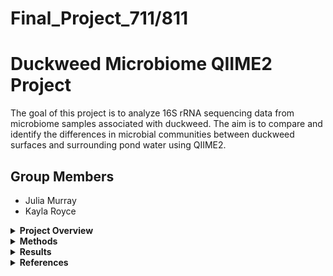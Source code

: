 # Final_Project_711/811
# Duckweed Microbiome QIIME2 Project

The goal of this project is to analyze 16S rRNA sequencing data from microbiome samples associated with duckweed. The aim is to compare and identify the differences in microbial communities between duckweed surfaces and surrounding pond water using QIIME2.

## Group Members
- Julia Murray
- Kayla Royce

<details>
  <summary><strong>Project Overview</strong></summary>
This bioinformatic pipeline utilizes data from two sampling locations, each consisting of two treatments, being duckweed surface microbiome and pond water microbiome. Five replicates were performed per treatment/location. The data consisted of 40 FASTQ files with 20 paired-end read samples, each being 250 base pairs long. The 16srRNA sequence were amplified via Illumina HiSeq 2500 format.


The pipeline was created following the QIIME2 "Gut-to-Soil Axis Tutorial", with the goal of classifiying and analyzing microbial taxonomy between sample types and the differences in microbial abundance. 

The final presentation can be found here: 
[Presentation](images/GEN711.Qiime2Presentation.pdf)


_all code used for the pipeline can be found under "final.sh" and data results can be found in their respective folders in the repo_


</details>

<details>
  <summary><strong>Methods</strong></summary>

  <details>
    <summary>Importing Data</summary>

    Files used: manifest.tsv and metadata.tsv (already demultiplexed)  
    imported via: cp from /tmp/ 

  </details>

  <details>
    <summary>Denoising Preparation</summary>

    Tools used:
    - demux summarize : converts demux.qza into demux.qzv (visualized file)  
      - used to determine where to denoise data

  </details>

  <details>
    <summary>Denoising</summary>

    Tools used:
    - dada2 denoise-paired : used to denoise data  
      - forward reads trimmed at 220 bases  
      - reverse reads trimmed at 200 bases  
    - metadata tabulate : generates QIIME2 visualization of denoised data including feature IDs, sequences, and their counts  
      - used to determine where to filter samples  
    - tools export : used to export ASV representative sequences into BLAST-able file

  </details>

  <details>
    <summary>Filtering</summary>

    Tools used:
    - feature-table filter-samples : removes samples with less than 1000 reads and removes sample ODR-3-3 (had 0 reads)  
    - feature-table summarize-plus : summarized the filtered ASV feature table with metadata information  
    - feature-table tabulate-seqs : creates compiled table of all ASV sequences and their frequency data  
    - feature-table filter-features : filters the feature table so all features must be present in a minimum of 25% of the samples  
    - feature-table filter-seqs : filters ASV representative sequences to match those in feature table  
    - feature-table summarize plus : create visualization of the filtered feature table

  </details>

  <details>
    <summary>Taxonomic Classification</summary>

    Training Classifier  
    Tools used:
    - wget -o silva-138-99-seqs.qza and wget -o silva-138-99-tax.qza  
    - feature-classifier extract reads : filters the classifier for primer sequences  
      - forward primer: GTGCCAGCMGCCGCGGTAA  
      - reverse primer : GGACTACHVGGGTWTCTAAT  
    - feature-classifier fit-classifier-naive-bayes : trains custom classifier using previously filtered reference sequences and taxonomic classifier  

    Taxonomic Classification  
    Tools used:
    - feature-classifier classify-sklearn : assigns taxonomy to samples using the custom trained classifier  
    - feature-table tabulate-seqs : visualizes ASV sequences into feature table with taxonomic information

  </details>

  <details>
    <summary>Phylogenetic Tree Construction</summary>

    Tools used:
    - phylogeny align-to-tree-mafft-fasttree : aligns the features in feature table and creates a rooted tree  
    - while loop used to create "itol.txt" : file with node IDs and assigned genus and species  
    - "rooted_tree.qza" and "itol.txt" uploaded to iTOL for phylogenetic tree construction  
    iTOL: https://itol.embl.de/

  </details>

  <details>
    <summary>K-mer Based Diversity Analysis</summary>

    Tools used:
    - conda activate q2-boots-amplicon-2025.4 : activates QIIME2 environment with boots kmer-diversity commands  
    - boots kmer-diversity : computers kmer based diversity metrics to avoid bias from taxonomic assignment

  </details>

  <details>
    <summary>Alpha-Rarefaction Plot</summary>

    Tools used:
    - diversity alpha-rarefaction: shows if selected sequencing depth contains majority of the species present

  </details>

  <details>
    <summary>Taxonomic Bar-Plot</summary>

    Tools used:
    - taxa barplot : shows taxonomic composition and relative abundance for each sample type

  </details>

  <details>
    <summary>Differential Abundance</summary>

    Tools used:
    - feature-table filter-samples : filters features to compare duckweed and water samples  
    - taxa collapse : collapses ASVs into species-level taxonomy (level 7)  
    - composition ancombc : performs ANCOM-BC testing to identify signficantly different species-level taxa across sample types  
    - composition da-barplot : visualizes results of ANCOM-BC analysis with signficance threshold of 0.001

  </details>

</details>

<details>
  <summary><strong>Results</strong></summary>

  <details>
    <summary>Denoising Plot</summary>
    
![Denoising Plot](images/DenoiseResults.png)
Figure 1.Graph demonstrating the quality scores of sequence bases of forward and reverse reads. The output is used to determine where to trim data during denoising steps of the pipeline. 
  </details>

  <details>
    <summary>Alpha-Rarefaction Plot</summary>
    
![Alpha-Rarefaction 1](images/Alphararefaction.plot1.png)
Figure 2.Graph that demonstrates if denoised data maintains an adequate amount of features by comparing shannon index to sequencing depths. The output suggests that duckweed samples have a higher shannon index and greater microbial diversity. Plateaus of both samples demonstrate that most diversity was captured during denoising steps. 
![Alpha-Rarefaction 2](images/Alphararefaction.plot2.png)
Figure 3. Graph that demonstrates if denoised data maintains an adequate amount of features by comparing number of samples to sequencing depth. The output suggests that the duckweed samples manitain a higher retention across all sequencing depths, compared to water samples. As depth increases, fewer samples meet the depth threshold of both sample types. 
  </details>

  <details>
    <summary>Diversity Analysis</summary>
    
![Diversity 1](images/PCA.shannonvbraycurtis.svg) 
Figure 4. PCA that compares the alpha diversity test of shannon entropy to the beta diversity test of braycurtis (accounts for 81% of variance). The output suggests that the water samples are less diverse per sample, but are compositionally distinct, while duckweed samples are more diverse within each sample and forms distinct cluster groups. The duckweed samples have rich and consistent microbial communities. 
![Diversity 2](images/PCA.jaccardvfeatures.svg)
Figure 5. PCA that compares the alpha diversity test of observed features, which tests for richness, and the beta diversity test jaccard (accounts for 55% of variance), which tests for presence/absence of microbes. The output suggests that water samples are richer in taxa count, due to having more observed features, and demonstrates intra-group variation, likely attributed to differences in sampling locations. The duckweed samples are more variable in richness due to some samples having fewer taxa.

  </details>

  <details>
    <summary>Taxonomic Bar Plot</summary>
    
![Taxonomic Bar Plot](images/TaxonomicBarPlot.Bars.svg)
![Taxonomic Bar Plot Key](images/TaxonomicBarPlot.Key.svg)
Figure 6. Taxonomic Bar Plot that demonstrates the species of microbes present, along with the frequencies, in duckweed samples (left) and water samples (right). 

  </details>

  <details>
    <summary>Phylogenetic Tree</summary>
    
![Tree 1](images/PhylogeneticTreewithKey.png)
Figure 7. Phylogenetic tree that demonstrates the genus groups and species of microbial communities present across all samples. The tree infers genetic relationships between each species. 

  </details>

  <details>
    <summary>Differential Abundance</summary>

![Differential Abundance](images/DiffAbundance.ANCOMBC.png)
Figure 8. Bar plot that utilizes ANCOM-BC testing to demonstrate that log fold change between species groups in water samples and duckweed samples. The output suggests that the water samples are enriched with s.Raphidocelis, cyanobacteria, phacus trimarginatus, and flavobacteria, while the water samples are depleted in unassigned microbe taxa, peptrostreptococcales tissierellales, and mitochondria, in comparison to duckweed samples. 

  </details>

</details>

<details>
  <summary><strong>References</strong></summary>
  
- [Qiime2 Tutorial](https://amplicon-docs.qiime2.org/en/latest/tutorials/gut-to-soil.html): Main tutorial used to create bioinformatic pipeline  
- [Parkinson's Mouse Tutorial](https://docs.qiime2.org/2024.10/tutorials/pd-mice/): Supplementary tutorial used to clarify steps and offer other ways to complete analyses in bioinformatic pipeline  
- [BLAST](https://blast.ncbi.nlm.nih.gov/Blast.cgi): Used to confirm taxonomy of features and determine amplified region  
- [iTOL Tutorial](https://itol.embl.de/help.cgi): Used as reference during construction of phylogenetic tree  
- [Qiime2 Classifiers](https://library.qiime2.org/data-resources): Used to determine which classifier to use during taxonomic classification  
- [ChatGPT](https://chatgpt.com/): Used for answering general questions about bioinformatic pipeline
  
</details>
